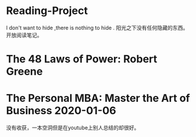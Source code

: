 # Reading-Project
I don't want to hide ,there is nothing to hide . 阳光之下没有任何隐藏的东西。开放阅读笔记。

# The 48 Laws of Power: Robert Greene

# The Personal MBA: Master the Art of Business 2020-01-06 
没有收获，一本空洞但是在youtube上别人总结的却很好。
